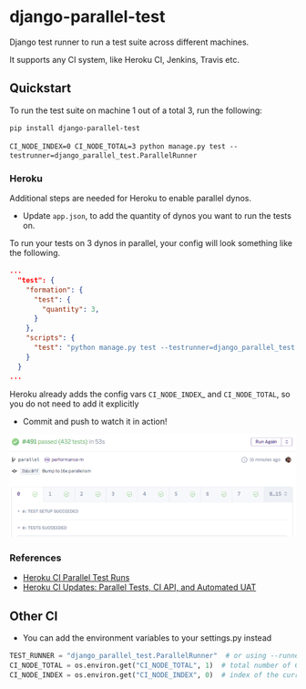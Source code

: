 # django-parallel-test

Django test runner to run a test suite across different machines.

It supports any CI system, like Heroku CI, Jenkins, Travis etc.

## Quickstart

To run the test suite on machine 1 out of a total 3, run the following:

```shell
pip install django-parallel-test

CI_NODE_INDEX=0 CI_NODE_TOTAL=3 python manage.py test --testrunner=django_parallel_test.ParallelRunner
```

### Heroku

Additional steps are needed for Heroku to enable parallel dynos.

- Update `app.json`, to add the quantity of dynos you want to run the tests on.

To run your tests on 3 dynos in parallel, your config will look something like
the following.

```json
...
  "test": {
    "formation": {
      "test": {
        "quantity": 3,
      }
    },
    "scripts": {
      "test": "python manage.py test --testrunner=django_parallel_test.ParallelRunner",
    }
  }
...
```

Heroku already adds the config vars `CI_NODE_INDEX`_ and `CI_NODE_TOTAL`, so
you do not need to add it explicitly

- Commit and push to watch it in action!

![Heroku CI](/images/heroku-ci.png)

### References

- [Heroku CI Parallel Test Runs](https://devcenter.heroku.com/articles/heroku-ci-parallel-test-runs)
- [Heroku CI Updates: Parallel Tests, CI API, and Automated UAT](https://blog.heroku.com/ci-parallel-tests)

## Other CI

- You can add the environment variables to your settings.py instead

```python
TEST_RUNNER = "django_parallel_test.ParallelRunner"  # or using --runner param
CI_NODE_TOTAL = os.environ.get("CI_NODE_TOTAL", 1)  # total number of CI dynos
CI_NODE_INDEX = os.environ.get("CI_NODE_INDEX", 0)  # index of the current dyno
```

